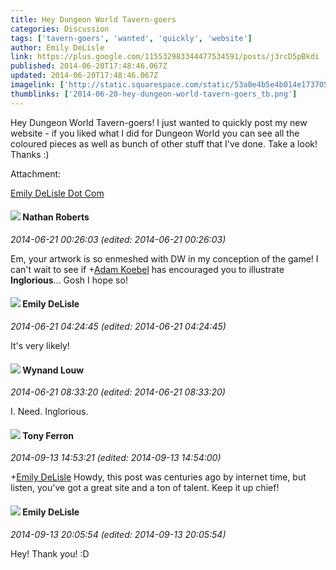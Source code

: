 ```yaml
---
title: Hey Dungeon World Tavern-goers
categories: Discussion
tags: ['tavern-goers', 'wanted', 'quickly', 'website']
author: Emily DeLisle
link: https://plus.google.com/115532983344477534591/posts/j3rcD5pBkdi
published: 2014-06-20T17:48:46.067Z
updated: 2014-06-20T17:48:46.067Z
imagelink: ['http://static.squarespace.com/static/53a0e4b5e4b014e173705384/53a3890de4b0ca1a07b631c5/53a39d9be4b022450fa3547c/1403231827145/tentaclehead.jpg?format=1000w']
thumblinks: ['2014-06-20-hey-dungeon-world-tavern-goers_tb.png']
---
```


Hey Dungeon World Tavern-goers! I just wanted to quickly post my new website - if you liked what I did for Dungeon World you can see all the coloured pieces as well as bunch of other stuff that I&#39;ve done. Take a look! Thanks :)


Attachment:

<a href='http://www.emilydelisle.com/'>Emily DeLisle Dot Com</a>


<div id='comment z13iwvwijr3fxhgrv04cgbvj3sbiwr5zsfo'>
  <h4><img src='{{site.baseurl}}//images/avatars/117646243340764868749_photo.jpg'> Nathan Roberts</h4>
      <p><cite>2014-06-21 00:26:03 (edited: 2014-06-21 00:26:03)</cite></p>
        <p>Em, your artwork is so enmeshed with DW in my conception of the game! I can&#39;t wait to see if <span class="proflinkWrapper"><span class="proflinkPrefix">+</span><a class="proflink" href="https://plus.google.com/112484087750169360510" oid="112484087750169360510">Adam Koebel</a></span> has encouraged you to illustrate <b>Inglorious</b>... Gosh I hope so!</p>
</div>
        

<div id='comment z13iwvwijr3fxhgrv04cgbvj3sbiwr5zsfo'>
  <h4><img src='{{site.baseurl}}//images/avatars/115532983344477534591_photo.jpg'> Emily DeLisle</h4>
      <p><cite>2014-06-21 04:24:45 (edited: 2014-06-21 04:24:45)</cite></p>
        <p>It&#39;s very likely!</p>
</div>
        

<div id='comment z13iwvwijr3fxhgrv04cgbvj3sbiwr5zsfo'>
  <h4><img src='{{site.baseurl}}//images/avatars/111256963556395023796_photo.jpg'> Wynand Louw</h4>
      <p><cite>2014-06-21 08:33:20 (edited: 2014-06-21 08:33:20)</cite></p>
        <p>I. Need. Inglorious.</p>
</div>
        

<div id='comment z13iwvwijr3fxhgrv04cgbvj3sbiwr5zsfo'>
  <h4><img src='{{site.baseurl}}//images/avatars/105317681442573084626_photo.jpg'> Tony Ferron</h4>
      <p><cite>2014-09-13 14:53:21 (edited: 2014-09-13 14:54:00)</cite></p>
        <p><span class="proflinkWrapper"><span class="proflinkPrefix">+</span><a class="proflink" href="https://plus.google.com/115532983344477534591" oid="115532983344477534591">Emily DeLisle</a></span> Howdy, this post was centuries ago by internet time, but listen, you&#39;ve got a great site and a ton of talent. Keep it up chief!</p>
</div>
        

<div id='comment z13iwvwijr3fxhgrv04cgbvj3sbiwr5zsfo'>
  <h4><img src='{{site.baseurl}}//images/avatars/115532983344477534591_photo.jpg'> Emily DeLisle</h4>
      <p><cite>2014-09-13 20:05:54 (edited: 2014-09-13 20:05:54)</cite></p>
        <p>Hey! Thank you! :D</p>
</div>
        